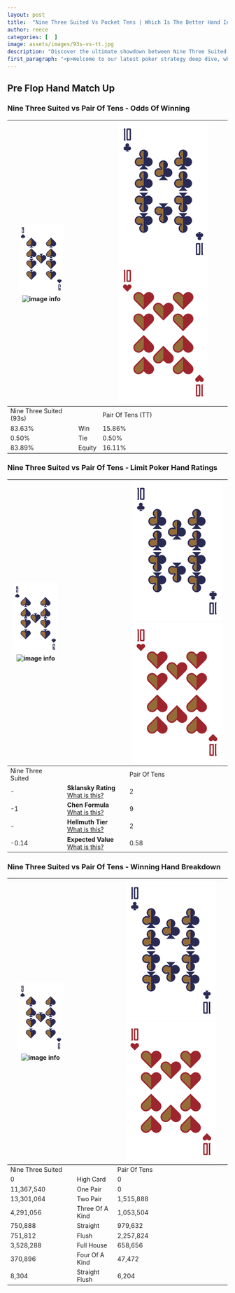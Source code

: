 ```yaml
---
layout: post
title:  "Nine Three Suited Vs Pocket Tens | Which Is The Better Hand In Poker? A Complete Guide"
author: reece
categories: [  ]
image: assets/images/93s-vs-tt.jpg
description: "Discover the ultimate showdown between Nine Three Suited and Pair Of Tens in poker! Uncover the odds, strategies, and scenarios where one hand triumphs over the other. Get ready to up your poker game with this thrilling analysis."
first_paragraph: "<p>Welcome to our latest poker strategy deep dive, where we're pitting two distinct hands against each other in a high-stakes showdown: Nine Three Suited vs Pair Of Tens.</p><p>In the dynamic world of poker, every decision counts, and knowing which hand holds the upper hand is key to your success at the table.</p><p>In this article, we'll dissect these two hands, explore the scenarios where one dominates the other, and equip you with the knowledge to make strategic choices that can tip the odds in your favor.</p><p>Get ready to unravel the intriguing dynamics of these poker hands and elevate your game to new heights.</p>"
---
```




[comment]: # (sp0)

## Pre Flop Hand Match Up

<div class="table hand-ratings" markdown="1"> 



### Nine Three Suited vs Pair Of Tens - Odds Of Winning


    
| ![image info](assets/images/hand1/9.png) ![image info](assets/images/hand1/3s.png) |  | ![image info](assets/images/hand2/T.png) ![image info](assets/images/hand2/To.png) |
| -------- | -------- | -------- |
| Nine Three Suited (93s) |  | Pair Of Tens (TT) |
| 83.63% | Win | 15.86% |
| 0.50% | Tie | 0.50% |
| 83.89% | Equity | 16.11% |




[comment]: # (sp1)



### Nine Three Suited vs Pair Of Tens - Limit Poker Hand Ratings


    
| ![image info](assets/images/hand1/9.png) ![image info](assets/images/hand1/3s.png) |  | ![image info](assets/images/hand2/T.png) ![image info](assets/images/hand2/To.png) |
| -------- | -------- | -------- |
| Nine Three Suited |  | Pair Of Tens |
| - | **Sklansky Rating** [What is this?](/sklansky-rating-explained) | 2 |
| -1 | **Chen Formula** [What is this?](/chen-formula-explained) | 9 |
| - | **Hellmuth Tier** [What is this?](/Hellmuth-tier-explained) | 2 |
| -0.14 | **Expected Value** [What is this?](/expected-value-explained) | 0.58 |




[comment]: # (sp2)



### Nine Three Suited vs Pair Of Tens - Winning Hand Breakdown


    
| ![image info](assets/images/hand1/9.png) ![image info](assets/images/hand1/3s.png) |  | ![image info](assets/images/hand2/T.png) ![image info](assets/images/hand2/To.png) |
| -------- | -------- | -------- |
| Nine Three Suited |  | Pair Of Tens |
| 0 | High Card | 0 |
| 11,367,540 | One Pair | 0 |
| 13,301,064 | Two Pair | 1,515,888 |
| 4,291,056 | Three Of A Kind | 1,053,504 |
| 750,888 | Straight | 979,632 |
| 751,812 | Flush | 2,257,824 |
| 3,528,288 | Full House | 658,656 |
| 370,896 | Four Of A Kind | 47,472 |
| 8,304 | Straight Flush | 6,204 |




[comment]: # (sp3)



</div>

[comment]: # (sp4)



[comment]: # (sp5)


